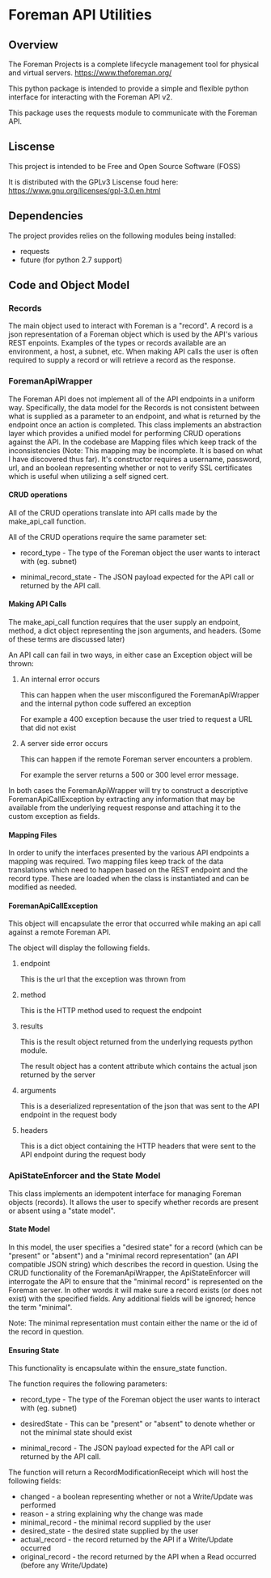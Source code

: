 # Foreman API Utilities
## Overview
The Foreman Projects is a complete lifecycle management tool for physical and virtual servers. https://www.theforeman.org/

This python package is intended to provide a simple and flexible python interface for interacting with the Foreman API v2.

This package uses the requests module to communicate with the Foreman API.

## Liscense
This project is intended to be Free and Open Source Software (FOSS)

It is distributed with the GPLv3 Liscense foud here: https://www.gnu.org/licenses/gpl-3.0.en.html

## Dependencies

The project provides relies on the following modules being installed:
* requests
* future (for python 2.7 support)

## Code and Object Model

### Records
The main object used to interact with Foreman is a "record". 
A record is a json representation of a Foreman object which is used by the API's various REST enpoints.
Examples of the types or records available are an environment, a host, a subnet, etc.
When making API calls the user is often required to supply a record or will retrieve a record as the response. 


### ForemanApiWrapper
The Foreman API does not implement all of the API endpoints in a uniform way.
Specifically, the data model for the Records is not consistent between what is supplied as a parameter to an endpoint,
and what is returned by the endpoint once an action is completed.
This class implements an abstraction layer which provides a unified model for performing CRUD operations against the API.
In the codebase are Mapping files which keep track of the inconsistencies (Note: This mapping may be incomplete. It is based on what I have discovered thus far).
It's constructor requires a username, password, url, and an boolean representing whether or not to verify SSL certificates which is useful when utilizing a self signed cert.

#### CRUD operations
All of the CRUD operations translate into API calls made by the make_api_call function.

All of the CRUD operations require the same parameter set: 

* record_type - The type of the Foreman object the user wants to interact with (eg. subnet)

* minimal_record_state - The JSON payload expected for the API call or returned by the API call.

#### Making API Calls

The make_api_call function requires that the user supply an endpoint, method, a dict object representing the json arguments, and headers. (Some of these terms are discussed later)

An API call can fail in two ways, in either case an Exception object will be thrown: 

1. An internal error occurs

    This can happen when the user misconfigured the ForemanApiWrapper and the internal python code suffered an exception
    
    For example a 400 exception because the user tried to request a URL that did not exist
   
2. A server side error occurs

    This can happen if the remote Foreman server encounters a problem.
    
    For example the server returns a 500 or 300 level error message.
    
In both cases the ForemanApiWrapper will try to construct a descriptive ForemanApiCallException 
by extracting any information that may be available from the underlying request response and attaching it
to the custom exception as fields.

#### Mapping Files
In order to unify the interfaces presented by the various API endpoints a mapping was required.
Two mapping files keep track of the data translations which need to happen based on the REST endpoint and the record type.
These are loaded when the class is instantiated and can be modified as needed.


#### ForemanApiCallException
This object will encapsulate the error that occurred while making an api call against a remote Foreman API.

The object will display the following fields.

1. endpoint

    This is the url that the exception was thrown from

2. method

    This is the HTTP method used to request the endpoint
    
3. results

    This is the result object returned from the underlying requests python module.
    
    The result object has a content attribute which contains the actual json returned by the server

4. arguments

    This is a deserialized representation of the json that was sent to the API endpoint in the request body

5. headers

    This is a dict object containing the HTTP headers that were sent to the API endpoint during the request body
     

### ApiStateEnforcer and the State Model
This class implements an idempotent interface for managing Foreman objects (records).
It allows the user to specify whether records are present or absent using a "state model".

#### State Model
In this model, the user specifies a "desired state" for a record (which can be "present" or "absent") and a
"minimal record representation" (an API compatible JSON string) which describes the record in question.
Using the CRUD functionality of the ForemanApiWrapper, the ApiStateEnforcer will interrogate the API to
ensure that  the "minimal record" is represented on the Foreman server.
In other words it will make sure a record exists (or does not exist) with the specified fields. 
Any additional fields will be ignored; hence the term "minimal".

Note: The minimal representation must contain either the name or the id of the record in question. 

#### Ensuring State

This functionality is encapsulate within the ensure_state function.

The function requires the following parameters:

* record_type - The type of the Foreman object the user wants to interact with (eg. subnet)

* desiredState - This can be "present" or "absent" to denote whether or not the minimal state should exist

* minimal_record - The JSON payload expected for the API call or returned by the API call.

The function will return a RecordModificationReceipt which will host the following fields:

* changed - a boolean representing whether or not a Write/Update was performed
* reason - a string explaining why the change was made
* minimal_record - the minimal record supplied by the user
* desired_state - the desired state supplied by the user
* actual_record - the record returned by the API if a Write/Update occurred
* original_record - the record returned by the API when a Read occurred (before any Write/Update)
